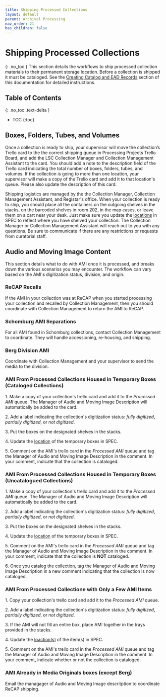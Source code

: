 ```yaml
---
title: Shipping Processed Collections
layout: default
parent: Archival Processing
nav_order: 21
has_children: false
---
```

# Shipping Processed Collections
{: .no_toc }
This section details the workflows to ship processed collection materials to their permanent storage location. Before a collection is shipped it must be cataloged. See the [Creating Catalog and EAD Records](/Creating-Catalog-and-EAD-Records.md) section of this documentation for detailed instructions. 

## Table of Contents
{: .no_toc .text-delta }

- TOC
{:toc}

## Boxes, Folders, Tubes, and Volumes
Once a collection is ready to ship, your supervisor will move the collection’s Trello card to the the correct shipping queue in Processing Projects Trello Board, and add the LSC Collection Manager and Collection Management Assistant to the card. You should add a note to the description field of the Trello card indicating the total number of boxes, folders, tubes, and volumes. If the collection is going to more than one location, your supervisor will make a copy of the Trello card and add it to that location's queue. Please also update the description of this card.

Shipping logistics are managed by the the Collection Manager, Collection Management Assistant, and Registar's office. When your collection is ready to ship, you should place all the containers on the outgoing shelves in the stacks, on the barcoded shelves in room 202, in the map cases, or leave them on a cart near your desk. Just make sure you update the [locations](/Location_Management.md) in SPEC to reflect where you have shelved your collection. The Collection Manager or Collection Management Assistant will reach out to you with any questions. Be sure to communicate if there are any restrictions or requests from curatorial staff.

## Audio and Moving Image Content
This section details what to do with AMI once it is processed, and breaks down the various scenarios you may encounter. The workflow can vary based on the AMI's digitization status, division, and origin. 

### ReCAP Recalls 
If the AMI in your collection was at ReCAP when you started processing your collection and recalled by Collection Management, then you should coordinate with Collection Management to return the AMI to ReCAP. 

### Schomburg AMI Separations
For all AMI found in Schomburg collections, contact Collection Management to coordinate. They will handle accessioning, re-housing, and shipping. 

### Berg Division AMI
Coordinate with Collection Management and your supervisor to send the media to the division.

### AMI From Processed Collections Housed in Temporary Boxes (Cataloged Collections)
1\. Make a copy of your collection's trello card and add it to the _Processed AMI_ queue. The Manager of Audio and Moving Image Description will automatically be added to the card. 

2\. Add a label indicating the collection's digitization status: _fully digitized_, _partially digitized_, or _not digitized_. 

3\. Put the boxes on the designated shelves in the stacks.

4\. Update the [location](/Location_Management.md) of the temporary boxes in SPEC. 

5\. Comment on the AMI's trello card in the _Processed AMI_ queue and tag the Manager of Audio and Moving Image Description in the comment. In your comment, indicate that the collection is cataloged.

### AMI From Processed Collections Housed in Temporary Boxes (Uncatalogued Collections)
1\. Make a copy of your collection's trello card and add it to the _Processed AMI_ queue. The Manager of Audio and Moving Image Description will automatically be added to the card. 

2\. Add a label indicating the collection's digitization status: _fully digitized_, _partially digitized_, or _not digitized_. 

3\. Put the boxes on the designated shelves in the stacks.


4\. Update the [location](/Location_Management.md) of the temporary boxes in SPEC. 

5\. Comment on the AMI's trello card in the _Processed AMI_ queue and tag the Manager of Audio and Moving Image Description in the comment. In your comment, indicate that the collection is **NOT** cataloged.

6\. Once you catalog the collection, tag the Manager of Audio and Moving Image Description in a new comment indicating that the collection is now cataloged.

### AMI From Processed Collectione with Only a Few AMI Items 
1\. Copy your collection's trello card and add it to the _Processed AMI_ queue. 

2\. Add a label indicating the collection's digitization status: _fully digitized_, _partially digitized_, or _not digitized_.

3\. If the AMI will not fill an entire box, place AMI together in the trays provided in the stacks.

4\. Update the [loaction(s)](/Location_Management.md) of the item(s) in SPEC.

5\. Comment on the AMI's trello card in the _Processed AMI_ queue and tag the Manager of Audio and Moving Image Description in the comment. In your comment, indicate whether or not the collection is cataloged. 

### AMI Already in Media Originals boxes (except Berg)
Email the managager of Audio and Moving Image descritption to coordinate ReCAP shipping.